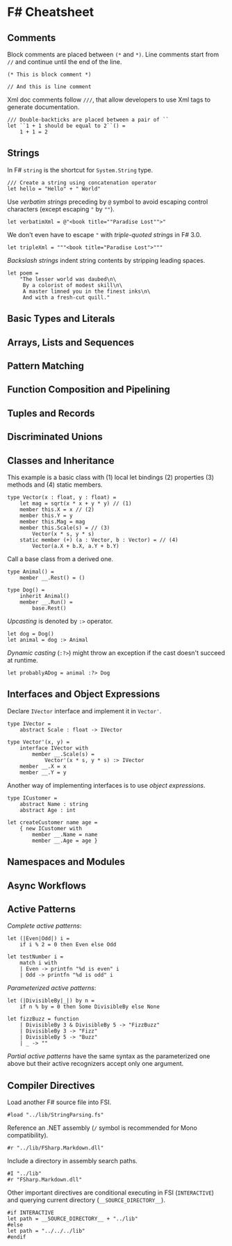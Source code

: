 F# Cheatsheet
=============

Comments
--------
Block comments are placed between `(*` and `*)`. Line comments start from `//` and continue until the end of the line.

	(* This is block comment *)

    // And this is line comment
    
Xml doc comments follow `///`, that allow developers to use Xml tags to generate documentation.    
    
    /// Double-backticks are placed between a pair of ``
    let ``1 + 1 should be equal to 2``() =
  		1 + 1 = 2

Strings
-------
In F# `string` is the shortcut for `System.String` type.

    /// Create a string using concatenation operator
    let hello = "Hello" + " World"

Use *verbatim strings* preceding by `@` symbol to avoid escaping control characters (except escaping `"` by `""`).

    let verbatimXml = @"<book title=""Paradise Lost"">"

We don't even have to escape `"` with *triple-quoted strings* in F# 3.0.

    let tripleXml = """<book title="Paradise Lost">"""

*Backslash strings* indent string contents by stripping leading spaces.

    let poem = 
        "The lesser world was daubed\n\
         By a colorist of modest skill\n\
         A master limned you in the finest inks\n\
         And with a fresh-cut quill."

Basic Types and Literals
------------------------


Arrays, Lists and Sequences
---------------------------

Pattern Matching
----------------

Function Composition and Pipelining
-----------------------------------

Tuples and Records
------------------

Discriminated Unions
--------------------

Classes and Inheritance
-----------------------
This example is a basic class with (1) local let bindings (2) properties (3) methods and (4) static members.

	type Vector(x : float, y : float) =
		let mag = sqrt(x * x + y * y) // (1)
	    member this.X = x // (2)
	    member this.Y = y
	    member this.Mag = mag
		member this.Scale(s) = // (3)
	        Vector(x * s, y * s)
		static member (+) (a : Vector, b : Vector) = // (4)
	        Vector(a.X + b.X, a.Y + b.Y)

Call a base class from a derived one.

	type Animal() =
	    member __.Rest() = ()
	           
	type Dog() =
	    inherit Animal()
	    member __.Run() =
	        base.Rest()

*Upcasting* is denoted by `:>` operator.

	let dog = Dog() 
	let animal = dog :> Animal

*Dynamic casting* (`:?>`) might throw an exception if the cast doesn't succeed at runtime.

	let probablyADog = animal :?> Dog

Interfaces and Object Expressions
---------------------------------
Declare `IVector` interface and implement it in `Vector'`.

	type IVector =
	    abstract Scale : float -> IVector
	
	type Vector'(x, y) =
	    interface IVector with
	        member __.Scale(s) =
	            Vector'(x * s, y * s) :> IVector
	    member __.X = x
	    member __.Y = y

Another way of implementing interfaces is to use *object expressions*.

	type ICustomer =
	    abstract Name : string
	    abstract Age : int
	
	let createCustomer name age =
	    { new ICustomer with
	        member __.Name = name
	        member __.Age = age }

Namespaces and Modules
----------------------

Async Workflows
---------------

Active Patterns
---------------
*Complete active patterns*:

	let (|Even|Odd|) i = 
		if i % 2 = 0 then Even else Odd
	
	let testNumber i =
	    match i with
	    | Even -> printfn "%d is even" i
	    | Odd -> printfn "%d is odd" i

*Parameterized active patterns*:

	let (|DivisibleBy|_|) by n = 
		if n % by = 0 then Some DivisibleBy else None
	
	let fizzBuzz = function 
	    | DivisibleBy 3 & DivisibleBy 5 -> "FizzBuzz" 
	    | DivisibleBy 3 -> "Fizz" 
	    | DivisibleBy 5 -> "Buzz" 
	    | _ -> "" 

*Partial active patterns* have the same syntax as the parameterized one above but their active recognizers accept only one argument.

Compiler Directives
-------------------
Load another F# source file into FSI.

    #load "../lib/StringParsing.fs"

Reference an .NET assembly (`/` symbol is recommended for Mono compatibility).

	#r "../lib/FSharp.Markdown.dll"

Include a directory in assembly search paths.

    #I "../lib"
    #r "FSharp.Markdown.dll"

Other important directives are conditional executing in FSI (`INTERACTIVE`) and querying current directory (`__SOURCE_DIRECTORY__`).

    #if INTERACTIVE
    let path = __SOURCE_DIRECTORY__ + "../lib"
    #else
    let path = "../../../lib"
    #endif